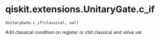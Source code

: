 # qiskit.extensions.UnitaryGate.c\_if

`UnitaryGate.c_if(classical, val)`

Add classical condition on register or cbit classical and value val.
